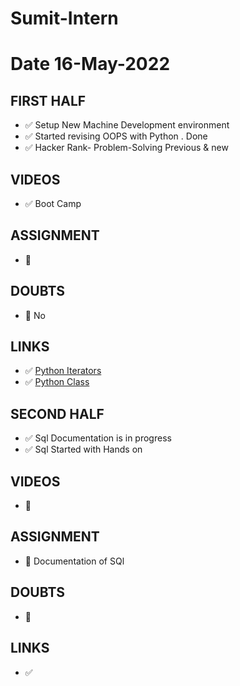 # Sumit-Intern

# Date 16-May-2022


## FIRST HALF
- ✅ Setup New Machine Development environment   
- ✅ Started revising OOPS with Python . Done
- ✅ Hacker Rank- Problem-Solving Previous & new

## VIDEOS
 
- ✅ Boot Camp


## ASSIGNMENT 
- 🚫


## DOUBTS
- 🚫 No


## LINKS
- ✅ [Python Iterators](https://www.w3schools.com/python/python_iterators.asp)
- ✅ [Python Class](https://www.w3schools.com/python/python_classes.asp)


## SECOND HALF
- ✅ Sql Documentation is in progress
- ✅ Sql Started with Hands on




## VIDEOS
- 🚫



## ASSIGNMENT
- 🚧 Documentation of SQl



## DOUBTS
- 🚫



## LINKS
- ✅


